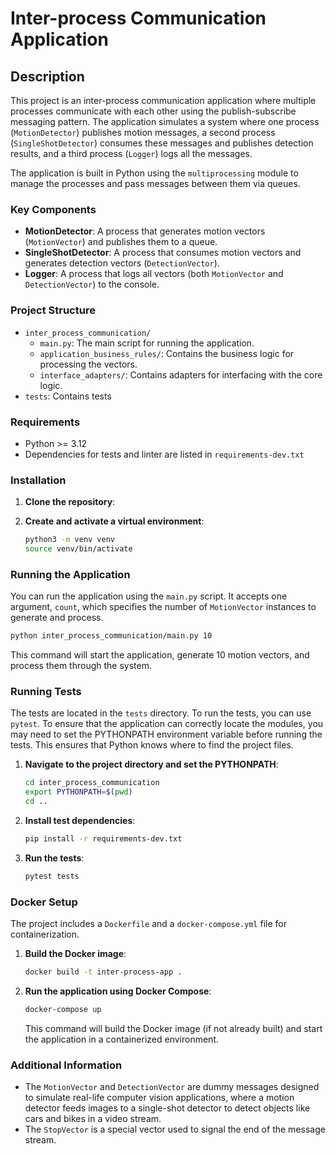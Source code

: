 
# Inter-process Communication Application

## Description

This project is an inter-process communication application where multiple processes communicate with each other using the publish-subscribe messaging pattern. The application simulates a system where one process (`MotionDetector`) publishes motion messages, a second process (`SingleShotDetector`) consumes these messages and publishes detection results, and a third process (`Logger`) logs all the messages.

The application is built in Python using the `multiprocessing` module to manage the processes and pass messages between them via queues.

### Key Components

- **MotionDetector**: A process that generates motion vectors (`MotionVector`) and publishes them to a queue.
- **SingleShotDetector**: A process that consumes motion vectors and generates detection vectors (`DetectionVector`).
- **Logger**: A process that logs all vectors (both `MotionVector` and `DetectionVector`) to the console.

### Project Structure

- `inter_process_communication/`
  - `main.py`: The main script for running the application.
  - `application_business_rules/`: Contains the business logic for processing the vectors.
  - `interface_adapters/`: Contains adapters for interfacing with the core logic.
- `tests`: Contains tests

### Requirements

- Python >= 3.12
- Dependencies for tests and linter are listed in `requirements-dev.txt`

### Installation

1. **Clone the repository**:

2. **Create and activate a virtual environment**:

   ```bash
   python3 -m venv venv
   source venv/bin/activate
   ```

### Running the Application

You can run the application using the `main.py` script. It accepts one argument, `count`, which specifies the number of `MotionVector` instances to generate and process.

```bash
python inter_process_communication/main.py 10
```

This command will start the application, generate 10 motion vectors, and process them through the system.

### Running Tests

The tests are located in the `tests` directory. To run the tests, you can use `pytest`. To ensure that the application can correctly locate the modules, you may need to set the PYTHONPATH environment variable before running the tests. This ensures that Python knows where to find the project files.

1. **Navigate to the project directory and set the PYTHONPATH**:

   ```bash
   cd inter_process_communication
   export PYTHONPATH=$(pwd)
   cd ..
   ```

2. **Install test dependencies**:

   ```bash
   pip install -r requirements-dev.txt
   ```

3. **Run the tests**:

   ```bash
   pytest tests
   ```

### Docker Setup

The project includes a `Dockerfile` and a `docker-compose.yml` file for containerization.

1. **Build the Docker image**:

   ```bash
   docker build -t inter-process-app .
   ```

2. **Run the application using Docker Compose**:

   ```bash
   docker-compose up
   ```

   This command will build the Docker image (if not already built) and start the application in a containerized environment.

### Additional Information

- The `MotionVector` and `DetectionVector` are dummy messages designed to simulate real-life computer vision applications, where a motion detector feeds images to a single-shot detector to detect objects like cars and bikes in a video stream.
- The `StopVector` is a special vector used to signal the end of the message stream.
